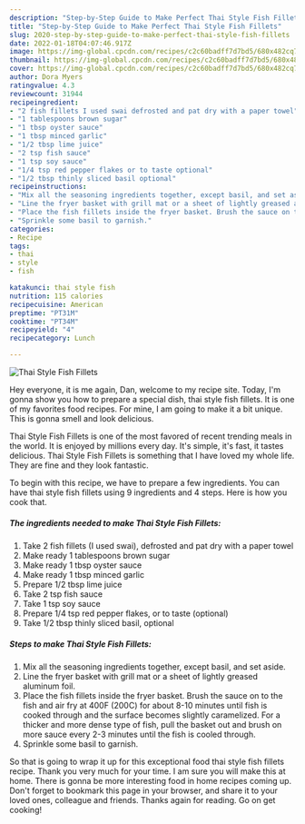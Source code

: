 ```yaml
---
description: "Step-by-Step Guide to Make Perfect Thai Style Fish Fillets"
title: "Step-by-Step Guide to Make Perfect Thai Style Fish Fillets"
slug: 2020-step-by-step-guide-to-make-perfect-thai-style-fish-fillets
date: 2022-01-18T04:07:46.917Z
image: https://img-global.cpcdn.com/recipes/c2c60badff7d7bd5/680x482cq70/thai-style-fish-fillets-recipe-main-photo.jpg
thumbnail: https://img-global.cpcdn.com/recipes/c2c60badff7d7bd5/680x482cq70/thai-style-fish-fillets-recipe-main-photo.jpg
cover: https://img-global.cpcdn.com/recipes/c2c60badff7d7bd5/680x482cq70/thai-style-fish-fillets-recipe-main-photo.jpg
author: Dora Myers
ratingvalue: 4.3
reviewcount: 31944
recipeingredient:
- "2 fish fillets I used swai defrosted and pat dry with a paper towel"
- "1 tablespoons brown sugar"
- "1 tbsp oyster sauce"
- "1 tbsp minced garlic"
- "1/2 tbsp lime juice"
- "2 tsp fish sauce"
- "1 tsp soy sauce"
- "1/4 tsp red pepper flakes or to taste optional"
- "1/2 tbsp thinly sliced basil optional"
recipeinstructions:
- "Mix all the seasoning ingredients together, except basil, and set aside."
- "Line the fryer basket with grill mat or a sheet of lightly greased aluminum foil."
- "Place the fish fillets inside the fryer basket. Brush the sauce on to the fish and air fry at 400F (200C) for about 8-10 minutes until fish is cooked through and the surface becomes slightly caramelized. For a thicker and more dense type of fish, pull the basket out and brush on more sauce every 2-3 minutes until the fish is cooled through."
- "Sprinkle some basil to garnish."
categories:
- Recipe
tags:
- thai
- style
- fish

katakunci: thai style fish 
nutrition: 115 calories
recipecuisine: American
preptime: "PT31M"
cooktime: "PT34M"
recipeyield: "4"
recipecategory: Lunch

---
```



![Thai Style Fish Fillets](https://img-global.cpcdn.com/recipes/c2c60badff7d7bd5/680x482cq70/thai-style-fish-fillets-recipe-main-photo.jpg)

Hey everyone, it is me again, Dan, welcome to my recipe site. Today, I'm gonna show you how to prepare a special dish, thai style fish fillets. It is one of my favorites food recipes. For mine, I am going to make it a bit unique. This is gonna smell and look delicious.

Thai Style Fish Fillets is one of the most favored of recent trending meals in the world. It is enjoyed by millions every day. It's simple, it's fast, it tastes delicious. Thai Style Fish Fillets is something that I have loved my whole life. They are fine and they look fantastic.




To begin with this recipe, we have to prepare a few ingredients. You can have thai style fish fillets using 9 ingredients and 4 steps. Here is how you cook that.

<!--inarticleads1-->

##### The ingredients needed to make Thai Style Fish Fillets:

1. Take 2 fish fillets (I used swai), defrosted and pat dry with a paper towel
1. Make ready 1 tablespoons brown sugar
1. Make ready 1 tbsp oyster sauce
1. Make ready 1 tbsp minced garlic
1. Prepare 1/2 tbsp lime juice
1. Take 2 tsp fish sauce
1. Take 1 tsp soy sauce
1. Prepare 1/4 tsp red pepper flakes, or to taste (optional)
1. Take 1/2 tbsp thinly sliced basil, optional




<!--inarticleads2-->

##### Steps to make Thai Style Fish Fillets:

1. Mix all the seasoning ingredients together, except basil, and set aside.
1. Line the fryer basket with grill mat or a sheet of lightly greased aluminum foil.
1. Place the fish fillets inside the fryer basket. Brush the sauce on to the fish and air fry at 400F (200C) for about 8-10 minutes until fish is cooked through and the surface becomes slightly caramelized. For a thicker and more dense type of fish, pull the basket out and brush on more sauce every 2-3 minutes until the fish is cooled through.
1. Sprinkle some basil to garnish.




So that is going to wrap it up for this exceptional food thai style fish fillets recipe. Thank you very much for your time. I am sure you will make this at home. There is gonna be more interesting food in home recipes coming up. Don't forget to bookmark this page in your browser, and share it to your loved ones, colleague and friends. Thanks again for reading. Go on get cooking!
